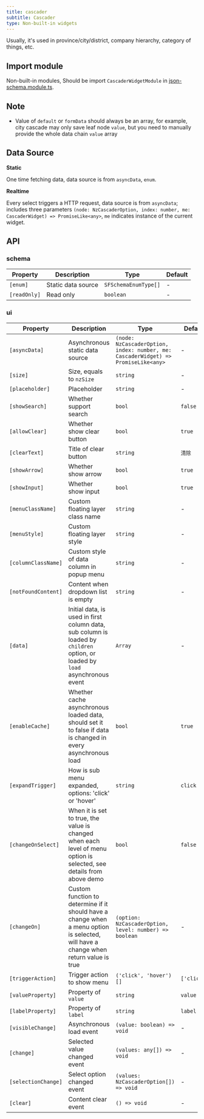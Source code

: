 ```yaml
---
title: cascader
subtitle: Cascader
type: Non-built-in widgets
---
```


Usually, it's used in province/city/district, company hierarchy, category of things, etc.

## Import module

Non-built-in modules, Should be import `CascaderWidgetModule` in [json-schema.module.ts](https://github.com/hbyunzai/ng-yunzai/blob/master/src/app/shared/json-schema/json-schema.module.ts#L11).

## Note

- Value of `default` or `formData` should always be an array, for example, city cascade may only save leaf node `value`, but you need to manually provide the whole data chain `value` array

## Data Source

**Static**

One time fetching data, data source is from `asyncData`, `enum`.

**Realtime**

Every select triggers a HTTP request, data source is from `asyncData`; includes three parameters `(node: NzCascaderOption, index: number, me: CascaderWidget) => PromiseLike<any>`, `me` indicates instance of the current widget.

## API

### schema

| Property | Description | Type | Default |
|----------|-------------|------|---------|
| `[enum]` | Static data source | `SFSchemaEnumType[]` | - |
| `[readOnly]` | Read only | `boolean` | - |

### ui

| Property | Description | Type | Default |
|----------|-------------|------|---------|
| `[asyncData]` | Asynchronous static data source | `(node: NzCascaderOption, index: number, me: CascaderWidget) => PromiseLike<any>` | - |
| `[size]` | Size, equals to `nzSize` | `string` | - |
| `[placeholder]` | Placeholder | `string` | - |
| `[showSearch]` | Whether support search | `bool` | `false` |
| `[allowClear]` | Whether show clear button | `bool` | `true` |
| `[clearText]` | Title of clear button | `string` | `清除` |
| `[showArrow]` | Whether show arrow | `bool` | `true` |
| `[showInput]` | Whether show input | `bool` | `true` |
| `[menuClassName]` | Custom floating layer class name | `string` | - |
| `[menuStyle]` | Custom floating layer style | `string` | - |
| `[columnClassName]` | Custom style of data column in popup menu | `string` | - |
| `[notFoundContent]` | Content when dropdown list is empty | `string` | - |
| `[data]` | Initial data, is used in first column data, sub column is loaded by `children` option, or loaded by `load` asynchronous event | `Array` | - |
| `[enableCache]` | Whether cache asynchronous loaded data, should set it to false if data is changed in every asynchronous load | `bool` | `true` |
| `[expandTrigger]` | How is sub menu expanded, options: 'click' or 'hover' | `string` | `click` |
| `[changeOnSelect]` | When it is set to true, the value is changed when each level of menu option is selected, see details from above demo | `bool` | `false` |
| `[changeOn]` | Custom function to determine if it should have a change when a menu option is selected, will have a change when return value is true | `(option: NzCascaderOption, level: number) => boolean` | - |
| `[triggerAction]` | Trigger action to show menu | `('click', 'hover')[]` | `['click']` |
| `[valueProperty]` | Property of `value` | `string` | `value` |
| `[labelProperty]` | Property of `label` | `string` | `label` |
| `[visibleChange]` | Asynchronous load event | `(value: boolean) => void` | - |
| `[change]` | Selected value changed event | `(values: any[]) => void` | - |
| `[selectionChange]` | Select option changed event | `(values: NzCascaderOption[]) => void` | - |
| `[clear]` | Content clear event | `() => void` | - |
